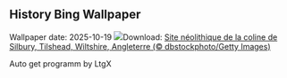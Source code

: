 ## History Bing Wallpaper
Wallpaper date: 2025-10-19
![](https://www.bing.com/th?id=OHR.SilburyHill_FR-CA4132362264_UHD.jpg&w=1000)Download: [Site néolithique de la coline de Silbury, Tilshead, Wiltshire, Angleterre (© dbstockphoto/Getty Images)](https://www.bing.com/th?id=OHR.SilburyHill_FR-CA4132362264_UHD.jpg)

Auto get programm by LtgX
